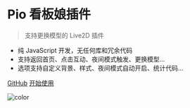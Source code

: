 # Pio 看板娘插件

> 支持更换模型的 Live2D 插件

* 纯 JavaScript 开发，无任何库和冗余代码
* 支持返回首页、点击互动、夜间模式触发、更换模型...
* 选项支持自定义背景、样式、夜间模式自动开启、统计代码...

[GitHub](https://github.com/Dreamer-Paul/Pio)
[开始使用](#入门)

![color](#b6a1dd)